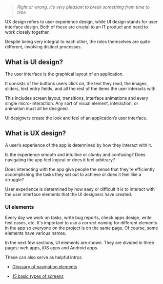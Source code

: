 > *Right or wrong, it’s very pleasant to break something from time to time*

UX design refers to user experience design, while UI design stands for user interface design. Both of these are crucial to an IT product and need to work closely together.

Despite being very integral to each other, the roles themselves are quite different, involving distinct processes.

## What is UI design?

The user interface is the graphical layout of an application.

It consists of the buttons users click on, the text they read, the images, sliders, text entry fields, and all the rest of the items the user interacts with. 

This includes screen layout, transitions, interface animations and every single micro-interaction. Any sort of visual element, interaction, or animation must all be designed.

UI designers create the look and feel of an application’s user interface.

## What is UX design?

A user’s experience of the app is determined by how they interact with it. 

Is the experience smooth and intuitive or clunky and confusing? Does navigating the app feel logical or does it feel arbitrary? 

Does interacting with the app give people the sense that they’re efficiently accomplishing the tasks they set out to achieve or does it feel like a struggle? 

User experience is determined by how easy or difficult it is to interact with the user interface elements that the UI designers have created.

### UI elements

Every day we work on tasks, write bug reports, check apps design, write test cases, etc. It's important to use a correct naming for different elements in the app so everyone on the project is on the same page. Of course, some elements have various names.

In the next few sections, UI elements are shown. They are divided in three pages: web apps, iOS apps and Android apps.

These can also serve as helpful intros:

- [Glossary of navigation elements](https://tubikstudio.com/uiux-design-glossary-navigation-elements/)

- [15 basic types of screens](https://tubikstudio.com/mobile-ui-design-15-basic-types-of-screens/)
